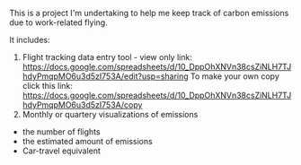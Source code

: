 This is a project I'm undertaking to help me keep track of carbon emissions due to work-related flying. 

It includes: 
1. Flight tracking data entry tool - view only link:
https://docs.google.com/spreadsheets/d/10_DppOhXNVn38csZiNLH7TJhdyPmqpMO6u3d5zI753A/edit?usp=sharing
To make your own copy click this link:
https://docs.google.com/spreadsheets/d/10_DppOhXNVn38csZiNLH7TJhdyPmqpMO6u3d5zI753A/copy
2. Monthly or quartery visualizations of emissions
- the number of flights
- the estimated amount of emissions
- Car-travel equivalent 
